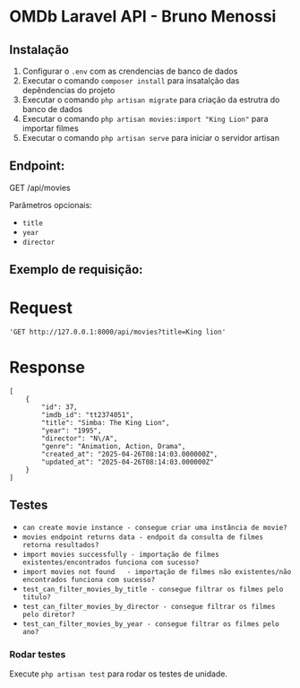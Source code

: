 # OMDb Laravel API - Bruno Menossi

## Instalação
1. Configurar o `.env` com as crendencias de banco de dados
2. Executar o comando `composer install` para insatalção das depêndencias do projeto
3. Executar o comando `php artisan migrate` para criação da estrutra do banco de dados
4. Executar o comando `php artisan movies:import "King Lion"` para importar filmes
5. Executar o comando `php artisan serve` para iniciar o servidor artisan

## Endpoint:
 GET /api/movies

Parâmetros opcionais:
- `title`
- `year`
- `director`

## Exemplo de requisição:
   # Request
    'GET http://127.0.0.1:8000/api/movies?title=King lion'
   # Response
    [
        {
            "id": 37,
            "imdb_id": "tt2374051",
            "title": "Simba: The King Lion",
            "year": "1995",
            "director": "N\/A",
            "genre": "Animation, Action, Drama",
            "created_at": "2025-04-26T08:14:03.000000Z",
            "updated_at": "2025-04-26T08:14:03.000000Z"
        }
    ]

## Testes
-  `can create movie instance - consegue criar uma instância de movie?`
-  `movies endpoint returns data - endpoit da consulta de filmes retorna resultados?`
-  `import movies successfully - importação de filmes existentes/encontrados funciona com sucesso?`
-  `import movies not found   - importação de filmes não existentes/não encontrados funciona com sucesso?`
-  `test_can_filter_movies_by_title - consegue filtrar os filmes pelo titulo?`
-  `test_can_filter_movies_by_director - consegue filtrar os filmes pelo diretor?`
-  `test_can_filter_movies_by_year - consegue filtrar os filmes pelo ano?`

### Rodar testes
  Execute `php artisan test` para rodar os testes de unidade.
